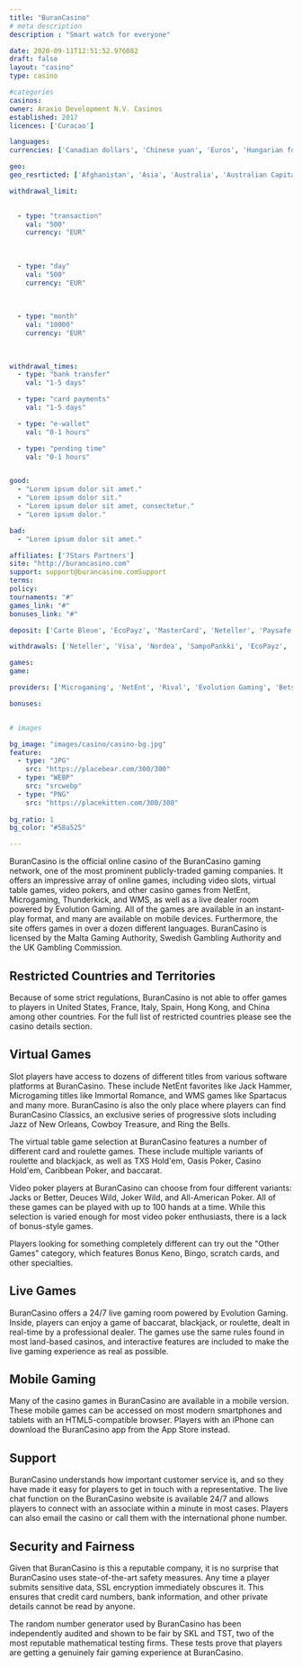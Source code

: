 ```yaml
---
title: "BuranCasino"
# meta description
description : "Smart watch for everyone"

date: 2020-09-11T12:51:52.976082
draft: false
layout: "casino" 
type: casino

#categories
casinos: 
owner: Araxio Development N.V. Casinos
established: 2017
licences: ['Curacao']

languages: 
currencies: ['Canadian dollars', 'Chinese yuan', 'Euros', 'Hungarian forints', 'Japanese yen', 'Norwegian kroner', 'Polish zlotys', 'Russian rubles', 'Turkish Lira', 'New Zealand dollars']

geo: 
geo_resrticted: ['Afghanistan', 'Asia', 'Australia', 'Australian Capital Territory', 'New South Wales', 'Northern Territory', 'Queensland', 'South Australia', 'Tasmania', 'Victoria', 'Western Australia', 'Belgium', 'Bulgaria', 'Curaçao', 'Cyprus', 'Denmark', 'Germany', 'Schleswig-Holstein', 'Iran', 'Iraq', 'Israel', 'Italy', 'Malta', 'Moldova', 'Netherlands', 'Portugal', 'Puerto Rico', 'Spain', 'Sweden', 'Switzerland', 'Ukraine', 'United Kingdom', 'United States', 'Alabama', 'Alaska', 'American Samoa', 'Arizona', 'Arkansas', 'California', 'Colorado', 'Connecticut', 'Delaware', 'District of Columbia', 'Florida', 'Georgia(US)', 'Guam', 'Hawaii', 'Idaho', 'Illinois', 'Indiana', 'Iowa', 'Kansas', 'Kentucky', 'Louisiana', 'Maine', 'Maryland', 'Massachusetts', 'Michigan', 'Minnesota', 'Mississippi', 'Missouri', 'Montana', 'Nebraska', 'Nevada', 'New Hampshire', 'New Jersey', 'New Mexico', 'New York', 'North Carolina', 'North Dakota', 'Northern Mariana Islands', 'Ohio', 'Oklahoma', 'Oregon', 'Pennsylvania', 'Rhode Island', 'South Carolina', 'South Dakota', 'Tennessee', 'Texas', 'U.S. Virgin Islands', 'Utah', 'Vermont', 'Virginia', 'Washington', 'West Virginia', 'Wisconsin', 'Wyoming']

withdrawal_limit:

  
  - type: "transaction"
    val: "500"
    currency: "EUR"
  
  
  
  - type: "day"
    val: "500"
    currency: "EUR"
  
  
  
  - type: "month"
    val: "10000"
    currency: "EUR"
  
  

withdrawal_times:
  - type: "bank transfer"
    val: "1-5 days"

  - type: "card payments"
    val: "1-5 days"

  - type: "e-wallet"
    val: "0-1 hours"

  - type: "pending time"
    val: "0-1 hours"


good:
  - "Lorem ipsum dolor sit amet."
  - "Lorem ipsum dolor sit."
  - "Lorem ipsum dolor sit amet, consectetur."
  - "Lorem ipsum dolor."

bad:
  - "Lorem ipsum dolor sit amet."

affiliates: ['7Stars Partners']
site: "http://burancasino.com"
support: support@burancasino.comSupport
terms:
policy:
tournaments: "#"
games_link: "#"
bonuses_link: "#"

deposit: ['Carte Bleue', 'EcoPayz', 'MasterCard', 'Neteller', 'Paysafe Card', 'Visa', 'Entropay', 'Nordea', 'GiroPay', 'EPS', 'Dankort', 'Boleto', 'SampoPankki', 'CartaSi', 'Euteller', 'Neosurf', 'Bancontact/Mister Cash', 'Multibanco', 'QIWI', 'Trustly', 'Skrill', 'Siru Mobile', 'WebMoney', 'Yandex Money', 'EnterCash', 'Suomen Verkkomaksut', 'Danske Bank', 'OP-Pohjola Group', 'Payeer', 'Megafone', 'MTC', 'Sepa', 'Zimpler', 'PaySec', 'Rapid Transfer', 'Klarna', 'Carte Bancaire', 'Payshop', 'Sparbanken', 'Alfa Click', 'Litecoin', 'Ripple', 'Bitcoin', 'Ethereum', 'Moneta']

withdrawals: ['Neteller', 'Visa', 'Nordea', 'SampoPankki', 'EcoPayz', 'Swedbank', 'SEB Pank', 'Euteller', 'QIWI', 'Instant Bank', 'Skrill', 'WebMoney', 'Yandex Money', 'OP-Pohjola Group', 'Payeer', 'Entercash', 'PaySec', 'Sparbanken', 'Suomen Verkkomaksut']

games: 
game:

providers: ['Microgaming', 'NetEnt', 'Rival', 'Evolution Gaming', 'Betsoft', 'Nyx Interactive', "Play'n GO", 'iSoftBet', 'Amaya (Chartwell)', 'Quickspin', 'Yggdrasil Gaming', 'Ezugi', 'Thunderkick', 'Amatic Industries', 'Elk Studios', 'Endorphina', 'GameArt', 'Push Gaming', 'Habanero', 'Ainsworth Gaming Technology', 'Pragmatic Play', 'Nolimit City', 'Red Tiger Gaming', 'Red Rake Gaming']

bonuses:


# images

bg_image: "images/casino/casino-bg.jpg"  
feature:
  - type: "JPG" 
    src: "https://placebear.com/300/300"
  - type: "WEBP"
    src: "srcwebp"
  - type: "PNG"
    src: "https://placekitten.com/300/300"  
 
bg_ratio: 1 
bg_color: "#58a525"  

---
```


BuranCasino is the official online casino of the BuranCasino gaming network, one of the most prominent publicly-traded gaming companies. It offers an impressive array of online games, including video slots, virtual table games, video pokers, and other casino games from NetEnt, Microgaming, Thunderkick, and WMS, as well as a live dealer room powered by Evolution Gaming. All of the games are available in an instant-play format, and many are available on mobile devices. Furthermore, the site offers games in over a dozen different languages. BuranCasino is licensed by the Malta Gaming Authority, Swedish Gambling Authority and the UK Gambling Commission.

## Restricted Countries and Territories
Because of some strict regulations, BuranCasino is not able to offer games to players in United States, France, Italy, Spain, Hong Kong, and China among other countries. For the full list of restricted countries please see the casino details section.

## Virtual Games
Slot players have access to dozens of different titles from various software platforms at BuranCasino. These include NetEnt favorites like Jack Hammer, Microgaming titles like Immortal Romance, and WMS games like Spartacus and many more. BuranCasino is also the only place where players can find BuranCasino Classics, an exclusive series of progressive slots including Jazz of New Orleans, Cowboy Treasure, and Ring the Bells.

The virtual table game selection at BuranCasino features a number of different card and roulette games. These include multiple variants of roulette and blackjack, as well as TXS Hold'em, Oasis Poker, Casino Hold'em, Caribbean Poker, and baccarat.

Video poker players at BuranCasino can choose from four different variants: Jacks or Better, Deuces Wild, Joker Wild, and All-American Poker. All of these games can be played with up to 100 hands at a time. While this selection is varied enough for most video poker enthusiasts, there is a lack of bonus-style games.

Players looking for something completely different can try out the "Other Games" category, which features Bonus Keno, Bingo, scratch cards, and other specialties.

## Live Games
BuranCasino offers a 24/7 live gaming room powered by Evolution Gaming. Inside, players can enjoy a game of baccarat, blackjack, or roulette, dealt in real-time by a professional dealer. The games use the same rules found in most land-based casinos, and interactive features are included to make the live gaming experience as real as possible.

## Mobile Gaming
Many of the casino games in BuranCasino are available in a mobile version. These mobile games can be accessed on most modern smartphones and tablets with an HTML5-compatible browser. Players with an iPhone can download the BuranCasino app from the App Store instead.

## Support
BuranCasino understands how important customer service is, and so they have made it easy for players to get in touch with a representative. The live chat function on the BuranCasino website is available 24/7 and allows players to connect with an associate within a minute in most cases. Players can also email the casino or call them with the international phone number.

## Security and Fairness
Given that BuranCasino is this a reputable company, it is no surprise that BuranCasino uses state-of-the-art safety measures. Any time a player submits sensitive data, SSL encryption immediately obscures it. This ensures that credit card numbers, bank information, and other private details cannot be read by anyone.

The random number generator used by BuranCasino has been independently audited and shown to be fair by SKL and TST, two of the most reputable mathematical testing firms. These tests prove that players are getting a genuinely fair gaming experience at BuranCasino.